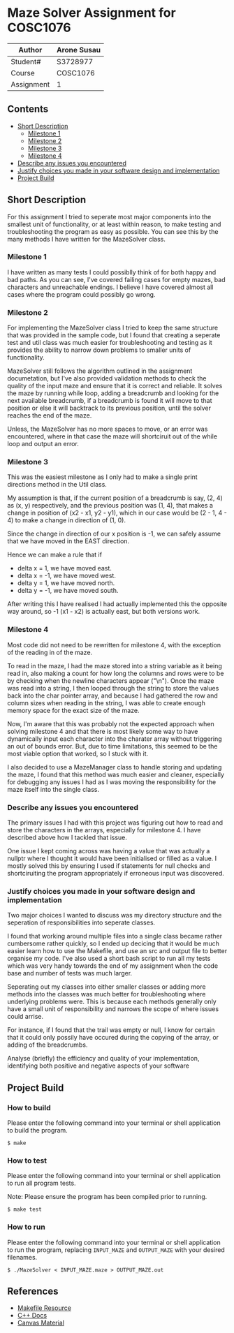 # Maze Solver Assignment for COSC1076

| Author     | Arone Susau |
|------------|-------------|
| Student#   | S3728977    |
| Course     | COSC1076    |
| Assignment | 1           |

## Contents
* [Short Description](##Short-Description)
  * [Milestone 1](###Milestone-1)
  * [Milestone 2](###Milestone-2)
  * [Milestone 3](###Milestone-3)
  * [Milestone 4](###Milestone-4)
* [Describe any issues you encountered](###Describe-any-issues-you-encountered)
* [Justify choices you made in your software design and implementation](###Justify-choices-you-made-in-your-software-design-and-implementation)
* [Project Build](##Project-Build)

## Short Description
For this assignment I tried to seperate most major components into the smallest unit of functionality, or at least within reason, to make testing and troubleshooting the program as easy as possible. You can see this by the many methods I have written for the MazeSolver class. 

### Milestone 1
I have written as many tests I could possiblly think of for both happy and bad paths. As you can see, I've covered failing cases for empty mazes, bad characters and unreachable endings. I believe I have covered almost all cases where the program could possibly go wrong.

### Milestone 2
For implementing the MazeSolver class I tried to keep the same structure that was provided in the sample code, but I found that creating a seperate test and util class was much easier for troubleshooting and testing as it provides the ability to narrow down problems to smaller units of functionality.

MazeSolver still follows the algorithm outlined in the assignment documetation, but I've also provided validation methods to check the quality of the input maze and ensure that it is correct and reliable. It solves the maze by running while loop, adding a breadcrumb and looking for the next available breadcrumb, if a breadcrumb is found it will move to that position or else it will backtrack to its previous position, until the solver reaches the end of the maze.

Unless, the MazeSolver has no more spaces to move, or an error was encountered, where in that case the maze will shortciruit out of the while loop and output an error.

### Milestone 3
This was the easiest milestone as I only had to make a single print directions method in the Util class.

My assumption is that, if the current position of a breadcrumb is say, (2, 4) as (x, y) respectively, and the previous position was (1, 4), that makes a change in position of (x2 - x1, y2 - y1), which in our case would be (2 - 1, 4 - 4) to make a change in direction of (1, 0).

Since the change in direction of our x position is -1, we can safely assume that we have moved in the EAST direction.

Hence we can make a rule that if 
  - delta x = 1, we have moved east.
  - delta x = -1, we have moved west.
  - delta y = 1, we have moved north.
  - delta y = -1, we have moved south.

After writing this I have realised I had actually implemented this the opposite way around, so -1 (x1 - x2) is actually east, but both versions work.

### Milestone 4
Most code did not need to be rewritten for milestone 4, with the exception of the reading in of the maze. 

To read in the maze, I had the maze stored into a string variable as it being read in, also making a count for how long the columns and rows were to be by checking when the newline characters appear ("\n"). Once the maze was read into a string, I then looped through the string to store the values back into the char pointer array, and because I had gathered the row and column sizes when reading in the string, I was able to create enough memory space for the exact size of the maze.

Now, I'm aware that this was probably not the expected approach when solving milestone 4 and that there is most likely some way to have dynamically input each character into the charater array without triggering an out of bounds error. But, due to time limitations, this seemed to be the most viable option that worked, so I stuck with it.

I also decided to use a MazeManager class to handle storing and updating the maze, I found that this method was much easier and cleaner, especially for debugging any issues I had as I was moving the responsibility for the maze itself into the single class.

### Describe any issues you encountered
The primary issues I had with this project was figuring out how to read and store the characters in the arrays, especially for milestone 4. I have described above how I tackled that issue.

One issue I kept coming across was having a value that was actually a nullptr where I thought it would have been initialised or filled as a value. I mostly solved this by ensuring I used if statements for null checks and shortciruiting the program appropriately if erroneous input was discovered. 

### Justify choices you made in your software design and implementation
Two major choices I wanted to discuss was my directory structure and the seperation of responsibilities into seperate classes.

I found that working around multiple files into a single class became rather cumbersome rather quickly, so I ended up decicing that it would be much easier learn how to use the Makefile, and use an src and output file to better organise my code. I've also used a short bash script to run all my tests which was very handy towards the end of my assignment when the code base and number of tests was much larger.

Seperating out my classes into either smaller classes or adding more methods into the classes was much better for troubleshooting where underlying problems were. This is because each methods generally only have a small unit of responsibility and narrows the scope of where issues could arrise.

For instance, if I found that the trail was empty or null, I know for certain that it could only possily have occured during the copying of the array, or adding of the breadcrumbs.

Analyse (briefly) the efficiency and quality of your implementation, identifying both positive and negative
aspects of your software

## Project Build

### How to build

Please enter the following command into your terminal or shell application to build the program.
```
$ make
```

### How to test

Please enter the following command into your terminal or shell application to run all program tests.

Note: Please ensure the program has been compiled prior to running.
```
$ make test
```

### How to run

Please enter the following command into your terminal or shell application to run the program, replacing `INPUT_MAZE` and `OUTPUT_MAZE` with your desired filenames.
```
$ ./MazeSolver < INPUT_MAZE.maze > OUTPUT_MAZE.out
```

## References

- [Makefile Resource](https://www.gnu.org/software/make/manual/html_node/Functions.html)
- [C++ Docs](https://devdocs.io/cpp/)
- [Canvas Material](https://rmit.instructure.com/)